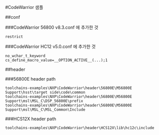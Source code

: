 #CodeWarrior 샘플

##conf

###CodeWarrior 56800 v8.3.conf 에 추가한 것

```
restrict
```

###CodeWarrior HC12 v5.0.conf 에 추가한 것

```
no_wchar_t_keyword
cs_define_macro_value=__OPTION_ACTIVE__(...);1
```

##header

###56800E header path

```
toolchains-examples\NXP\CodeWarrior\header\56800E\M56800E Support\hsst\target side\code\common
toolchains-examples\NXP\CodeWarrior\header\56800E\M56800E Support\msl\MSL_C\DSP_56800E\prefix
toolchains-examples\NXP\CodeWarrior\header\56800E\M56800E Support\msl\MSL_C\MSL_Common\Include
```

###HCS12X header path
```
toolchains-examples\NXP\CodeWarrior\header\HCS12X\lib\hc12c\include
```
